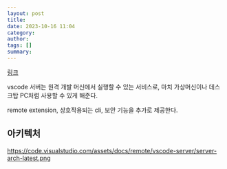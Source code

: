 ```yaml
---
layout: post
title:
date: 2023-10-16 11:04
category:
author:
tags: []
summary:
---
```


[링크](https://code.visualstudio.com/docs/remote/vscode-server)

vscode 서버는 원격 개발 머신에서 실행할 수 있는 서비스로, 마치 가상머신이나 데스크탑 PC처럼 사용할 수 있게 해준다.


remote extension, 상호작용되는 cli, 보안 기능을 추가로 제공한다.

## 아키텍처

https://code.visualstudio.com/assets/docs/remote/vscode-server/server-arch-latest.png
